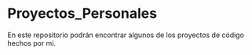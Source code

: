 # Proyectos_Personales
En este repositorio podrán encontrar algunos de los proyectos de código hechos por mi.
